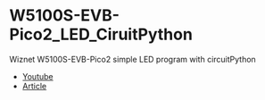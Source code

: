 # W5100S-EVB-Pico2_LED_CiruitPython
Wiznet W5100S-EVB-Pico2 simple LED program with circuitPython

- [Youtube]() 
- [Article]()
